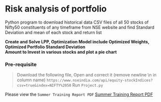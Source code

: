 # Risk analysis of portfolio

Python program to download historical data CSV files of all 50 stocks of Nifty50 constituents of any timeframe from NSE website and find Standard Deviation and mean of each stock and return list

**Create and Solve LPP, Optimization Model include Optimized Weights, Optimized Portfolio Standard Deviation**  
**Amount to Invest in various stocks and plot a pie chart**

### Pre-requisite
>  Download the following file, Open and correct it (remove newline \n in column name)
>  ```https://www.nseindia.com/api/equity-stockIndices?csv=true&index=NIFTY%2050```
>  Run ```Project.py```


Please view the ```Summer Training Report PDF```
[Summer Training Report PDF](Report.pdf)
